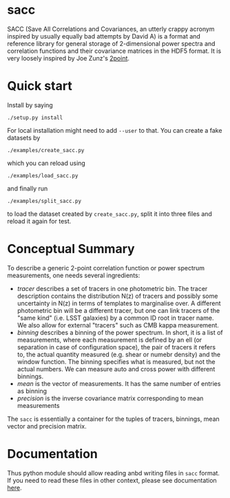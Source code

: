 # sacc


SACC (Save All Correlations and Covariances, an utterly crappy acronym inspired by usually equally bad attempts by David A) is  a format and reference library for general storage of 2-dimensional power spectra and correlation functions and their covariance matrices in the HDF5 format. It is very loosely inspired by Joe Zunz's [2point](https://github.com/joezuntz/2point).

# Quick start

Install by saying

```
./setup.py install
```
For local installation might need to add `--user` to that.
You can create a fake datasets by 
```
./examples/create_sacc.py
```
which you can reload using
```
./examples/load_sacc.py
```
and finally run 
```
./examples/split_sacc.py
```
to load the dataset created by `create_sacc.py`, split it into three files and reload it again for test.

# Conceptual Summary

To describe a generic 2-point correlation function or power spectrum
measurements, one needs several ingredients:

 * *tracer* describes a set of tracers in one photometric bin. The
   tracer description contains the distribution N(z) of tracers and
   possibly some uncertainty in N(z) in terms of templates to
   marginalise over. A different photometric bin will be a different
   tracer, but one can link tracers of the "same kind" (i.e. LSST
   galaxies) by a common ID root in tracer name. We also allow for
   external "tracers" such as CMB kappa measurement.
 * *binning* describes a binning of the power spectrum. In short, it
   is a list of measurements, where each measurement is defined by an
   ell (or separation in case of configuration space), the pair of
   tracers it refers to, the actual quantity measured (e.g. shear or
   numebr density) and the window function. The binning specifies
   what is measured, but not the actual numbers. We can measure auto
   and cross power with different binnings.
 * *mean* is the vector of measurements. It has the same number of
   entries as binning
 * *precision* is the inverse covariance matrix corresponding to mean
   measurements
   
The `sacc` is essentially a container for the tuples of tracers,
binnings, mean vector and precision matrix. 

# Documentation

Thus python module should allow reading anbd writing files in `sacc`
format. If you need to read these files in other context, please see
documentation [here](doc/format.md).


